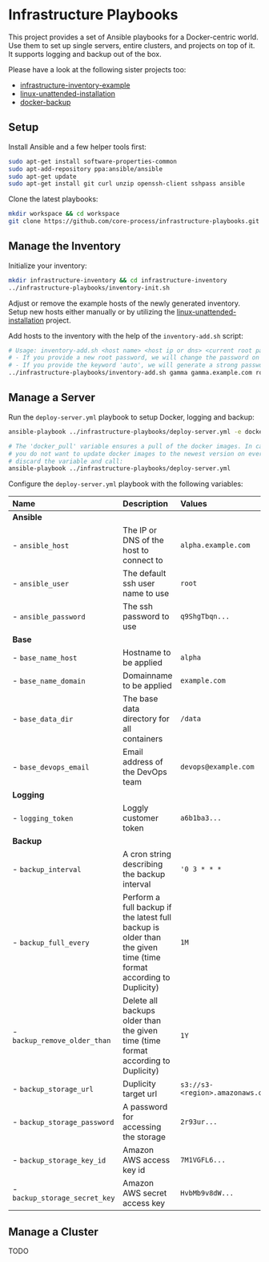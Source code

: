# Infrastructure Playbooks

This project provides a set of Ansible playbooks for a Docker-centric world. Use them to set up single servers, entire clusters, and projects on top of it. It supports logging and backup out of the box.

Please have a look at the following sister projects too:
- [infrastructure-inventory-example](https://github.com/core-process/infrastructure-inventory-example)
- [linux-unattended-installation](https://github.com/core-process/linux-unattended-installation)
- [docker-backup](https://github.com/core-process/docker-backup)

## Setup

Install Ansible and a few helper tools first:

```sh
sudo apt-get install software-properties-common
sudo apt-add-repository ppa:ansible/ansible
sudo apt-get update
sudo apt-get install git curl unzip openssh-client sshpass ansible
```

Clone the latest playbooks:

```sh
mkdir workspace && cd workspace
git clone https://github.com/core-process/infrastructure-playbooks.git
```

## Manage the Inventory

Initialize your inventory:

```sh
mkdir infrastructure-inventory && cd infrastructure-inventory
../infrastructure-playbooks/inventory-init.sh
```

Adjust or remove the example hosts of the newly generated inventory. Setup new hosts either manually or by utilizing the [linux-unattended-installation](https://github.com/core-process/linux-unattended-installation) project.

Add hosts to the inventory with the help of the `inventory-add.sh` script:

```sh
# Usage: inventory-add.sh <host name> <host ip or dns> <current root password> [<new root password>|auto]
# - If you provide a new root password, we will change the password on the host automatically.
# - If you provide the keyword 'auto', we will generate a strong password automatically.
../infrastructure-playbooks/inventory-add.sh gamma gamma.example.com root-password auto
```

## Manage a Server

Run the `deploy-server.yml` playbook to setup Docker, logging and backup:

```sh
ansible-playbook ../infrastructure-playbooks/deploy-server.yml -e docker_pull=true

# The 'docker_pull' variable ensures a pull of the docker images. In case
# you do not want to update docker images to the newest version on every run,
# discard the variable and call:
ansible-playbook ../infrastructure-playbooks/deploy-server.yml
```

Configure the `deploy-server.yml` playbook with the following variables:

| Name | Description | Values |
| :--- | :--- |  :--- |
| **Ansible** | | |
| - `ansible_host` | The IP or DNS of the host to connect to  | `alpha.example.com` |
| - `ansible_user` | The default ssh user name to use | `root` |
| - `ansible_password` | The ssh password to use | `q9ShgTbqn...` |
| **Base** | | |
| - `base_name_host` | Hostname to be applied | `alpha` |
| - `base_name_domain` | Domainname to be applied | `example.com` |
| - `base_data_dir` | The base data directory for all containers | `/data` |
| - `base_devops_email` | Email address of the DevOps team | `devops@example.com` |
| **Logging** | | |
| - `logging_token` | Loggly customer token  | `a6b1ba3...` |
| **Backup** | | |
| - `backup_interval` | A cron string describing the backup interval | `'0 3 * * *` |
| - `backup_full_every` | Perform a full backup if the latest full backup is older than the given time (time format according to Duplicity) | `1M` |
| - `backup_remove_older_than` | Delete all backups older than the given time (time format according to Duplicity) | `1Y` |
| - `backup_storage_url` | Duplicity target url | `s3://s3-<region>.amazonaws.com/<bucket>/` |
| - `backup_storage_password` | A password for accessing the storage | `2r93ur...` |
| - `backup_storage_key_id` | Amazon AWS access key id | `7M1VGFL6...` |
| - `backup_storage_secret_key` | Amazon AWS secret access key | `HvbMb9v8dW...` |

## Manage a Cluster

TODO
